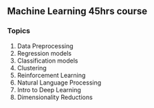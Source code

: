 ## Machine Learning 45hrs course
### Topics
1. Data Preprocessing
2. Regression models
3. Classification models
4. Clustering 
5. Reinforcement Learning 
6. Natural Language Processing 
7. Intro to Deep Learning 
8. Dimensionality Reductions